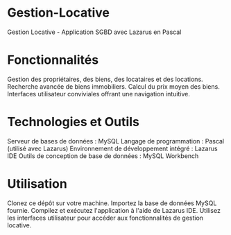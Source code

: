 # Gestion-Locative
Gestion Locative - Application SGBD avec Lazarus en Pascal

# Fonctionnalités
Gestion des propriétaires, des biens, des locataires et des locations.
Recherche avancée de biens immobiliers.
Calcul du prix moyen des biens.
Interfaces utilisateur conviviales offrant une navigation intuitive.

# Technologies et Outils
Serveur de bases de données : MySQL
Langage de programmation : Pascal (utilisé avec Lazarus)
Environnement de développement intégré : Lazarus IDE
Outils de conception de base de données : MySQL Workbench

# Utilisation
Clonez ce dépôt sur votre machine.
Importez la base de données MySQL fournie.
Compilez et exécutez l'application à l'aide de Lazarus IDE.
Utilisez les interfaces utilisateur pour accéder aux fonctionnalités de gestion locative.
